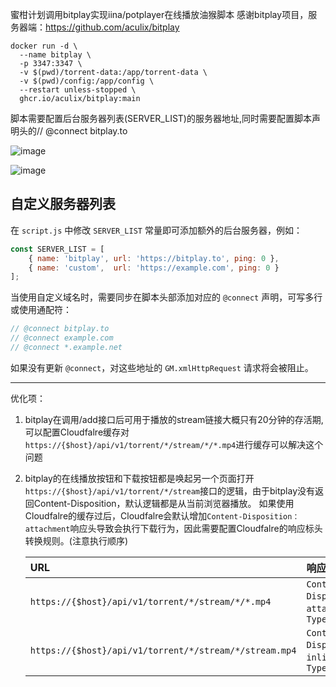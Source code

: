 蜜柑计划调用bitplay实现iina/potplayer在线播放油猴脚本
感谢bitplay项目，服务器端：https://github.com/aculix/bitplay

```shell
docker run -d \
  --name bitplay \
  -p 3347:3347 \
  -v $(pwd)/torrent-data:/app/torrent-data \
  -v $(pwd)/config:/app/config \
  --restart unless-stopped \
  ghcr.io/aculix/bitplay:main
```

脚本需要配置后台服务器列表(SERVER_LIST)的服务器地址,同时需要配置脚本声明头的// @connect bitplay.to

![image](https://github.com/user-attachments/assets/2915dbda-c87d-4583-bee8-4f8a53f5db2e)

![image](https://github.com/user-attachments/assets/8deaa8fb-6162-4cc6-9276-94b3129f4d75)

## 自定义服务器列表

在 `script.js` 中修改 `SERVER_LIST` 常量即可添加额外的后台服务器，例如：

```javascript
const SERVER_LIST = [
    { name: 'bitplay', url: 'https://bitplay.to', ping: 0 },
    { name: 'custom',  url: 'https://example.com', ping: 0 }
];
```

当使用自定义域名时，需要同步在脚本头部添加对应的 `@connect` 声明，可写多行或使用通配符：

```javascript
// @connect bitplay.to
// @connect example.com
// @connect *.example.net
```

如果没有更新 `@connect`，对这些地址的 `GM.xmlHttpRequest` 请求将会被阻止。

---------------------------------

优化项：

1. bitplay在调用/add接口后可用于播放的stream链接大概只有20分钟的存活期,可以配置Cloudfalre缓存对`https://{$host}/api/v1/torrent/*/stream/*/*.mp4`进行缓存可以解决这个问题

2. bitplay的在线播放按钮和下载按钮都是唤起另一个页面打开`https://{$host}/api/v1/torrent/*/stream`接口的逻辑，由于bitplay没有返回Content-Disposition，默认逻辑都是从当前浏览器播放。
   如果使用Cloudfalre的缓存过后，Cloudfalre会默认增加`Content-Disposition：attachment`响应头导致会执行下载行为，因此需要配置Cloudfalre的响应标头转换规则。(注意执行顺序)

   | URL                                                    | 响应头                                                      |
   | :----------------------------------------------------- | :---------------------------------------------------------- |
   | `https://{$host}/api/v1/torrent/*/stream/*/*.mp4`      | `Content-Disposition：attachment`,`Content-Type: video/mp4` |
   | `https://{$host}/api/v1/torrent/*/stream/*/stream.mp4` | `Content-Disposition：inline`,`Content-Type: video/mp4`     |
